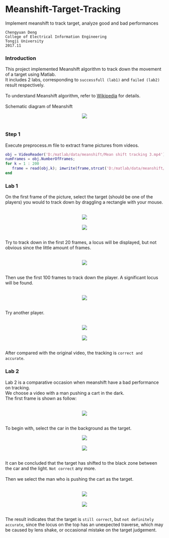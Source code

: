 # Meanshift-Target-Tracking
  Implement meanshift to track target, analyze good and bad performances  
  
  ```
  Chengyuan Deng
  College of Electrical Information Engineering
  Tongji University  
  2017.11
  ```  

  ### Introduction
  This project implemented Meanshift algorithm to track down the movement of a target using Matlab.  
  It includes 2 labs, corresponding to `successfull (lab1)` and `failed (lab2)` result respectively.  
  <br />
  To understand Meanshift algorithm, refer to [Wikipedia](https://en.wikipedia.org/wiki/Mean_shift) for details.   
  <br />
  Schematic diagram of Meanshift
  <br />
  <div align=center>
	<img src="https://raw.githubusercontent.com/DrvoiDcy7/Meanshift-Target-Tracking/master/img/fig1.jpg">
  </div>
  <br />
  
  ### Step 1  
  Execute preprocess.m file to extract frame pictures from videos.  
  ```matlab
obj = VideoReader('D:/matlab/data/meanshift/Mean shift tracking 3.mp4');
numFrames = obj.NumberOfFrames;
for k = 1 : 200     
     frame = read(obj,k); imwrite(frame,strcat('D:/matlab/data/meanshift/img',num2str(k),'.jpg'),'jpg');
end
  ```
  ### Lab 1
  On the first frame of the picture, select the target (should be one of the players) you would to track down by draggling a rectangle with your mouse.  
  
  <br/>
  
  <div align=center>
	<img src="https://raw.githubusercontent.com/DrvoiDcy7/Meanshift-Target-Tracking/master/img/lab1/fig2.jpg">
  </div>
  
  <br/>
  
  <div align=center>
	<img src="https://raw.githubusercontent.com/DrvoiDcy7/Meanshift-Target-Tracking/master/img/lab1/fig3.jpg">
  </div>
  
  <br/>
  
  Try to track down in the first 20 frames, a locus will be displayed, but not obvious since the little amount of frames.  
  
  <br/>
  
  <div align=center>
	<img src="https://raw.githubusercontent.com/DrvoiDcy7/Meanshift-Target-Tracking/master/img/lab1/fig4.jpg">
  </div>
  
  <br/>
  
  Then use the first 100 frames to track down the player. A significant locus will be found.   
  
  <br/>
  
  <div align=center>
	<img src="https://raw.githubusercontent.com/DrvoiDcy7/Meanshift-Target-Tracking/master/img/lab1/fig6.jpg">
  </div>
  
  </br>
  
  Try another player.  
  
  <br/>
  
  <div align=center>
	<img src="https://raw.githubusercontent.com/DrvoiDcy7/Meanshift-Target-Tracking/master/img/lab1/fig7.jpg">
  </div>
  
  <br/>
  
  <div align=center>
	<img src="https://raw.githubusercontent.com/DrvoiDcy7/Meanshift-Target-Tracking/master/img/lab1/fig8.jpg">
  </div>
  
  <br/>
  
  After compared with the original video, the tracking is `correct and accurate`.
  
  ### Lab 2
  Lab 2 is a comparative occasion when meanshift have a bad performance on tracking.  
  We choose a video with a man pushing a cart in the dark.  
  The first frame is shown as follow: 
  
  <br/>
  
  <div align=center>
	<img src="https://raw.githubusercontent.com/DrvoiDcy7/Meanshift-Target-Tracking/master/img/lab2/fig9.jpg">
  </div>
  
  <br/>
  
  To begin with, select the car in the background as the target.
  
  <div align=center>
	<img src="https://raw.githubusercontent.com/DrvoiDcy7/Meanshift-Target-Tracking/master/img/lab2/fig10.jpg">
  </div>
  
  <br/>
  
  <div align=center>
	<img src="https://raw.githubusercontent.com/DrvoiDcy7/Meanshift-Target-Tracking/master/img/lab2/fig11.jpg">
  </div>
  
  <br/>
  
  It can be concluded that the target has shifted to the black zone between the car and the light. `Not correct` any more.  
  <br/>
  Then we select the man who is pushing the cart as the target.    
    
  <br />
  
  <div align=center>
	<img src="https://raw.githubusercontent.com/DrvoiDcy7/Meanshift-Target-Tracking/master/img/lab2/fig12.jpg">
  </div>
  
  <br/>
  
  <div align=center>
	<img src="https://raw.githubusercontent.com/DrvoiDcy7/Meanshift-Target-Tracking/master/img/lab2/fig13.jpg">
  </div>
  
  <br/>
  
  The result indicates that the target is `still correct`, but `not definitely accurate`, since the locus on the top has an unexpected traverse, which may be caused by lens shake, or occasional mistake on the target judgement.  
